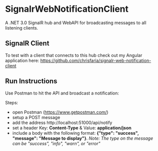 # SignalrWebNotificationClient

A .NET 3.0 SignalR hub and WebAPI for broadcasting messages to all listening clients.

## SignalR Client

To test with a client that connects to this hub check out my Angular application here:
https://github.com/chrisfaria/signalr-web-notification-client

## Run Instructions
Use Postman to hit the API and broadcast a notification:

Steps:

- open Postman (https://www.getpostman.com/)
- setup a POST message
- add the address http://localhost:51000/api/notify
- set a header Key: **Content-Type** & Value: **application/json**
- include a body with the following format: **{"type": "success",	"message": "Message to display"}**. *Note: The type on the message can be "success", "info", "warn", or "error"*


